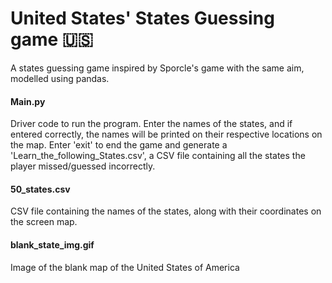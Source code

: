 # United States' States Guessing game 🇺🇸
A states guessing game inspired by Sporcle's game with 
the same aim, modelled using pandas.
<h4> Main.py </h4>
Driver code to run the program. Enter the names of the states, and if entered correctly, the names will be printed on 
their respective locations on the map. Enter 'exit' to end the game and generate a 'Learn_the_following_States.csv', 
a CSV file containing all the states the player missed/guessed incorrectly. 
<h4> 50_states.csv</h4>
CSV file containing the names of the states, along with their coordinates on the screen map.
<h4> blank_state_img.gif</h4>
Image of the blank map of the United States of America
